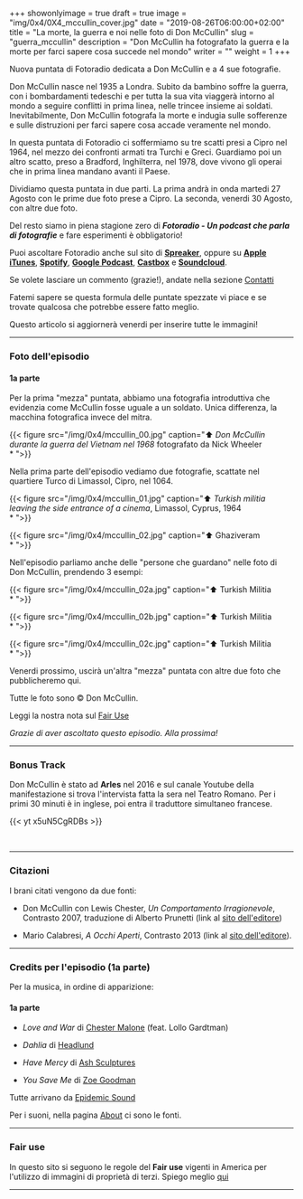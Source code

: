 +++
showonlyimage = true
draft = true
image = "img/0x4/0X4_mccullin_cover.jpg"
date = "2019-08-26T06:00:00+02:00"
title = "La morte, la guerra e noi nelle foto di Don McCullin"
slug = "guerra_mccullin"
description = "Don McCullin ha fotografato la guerra e la morte per farci sapere cosa succede nel mondo"
writer = ""
weight = 1
+++

Nuova puntata di Fotoradio dedicata a Don McCullin e a 4 sue fotografie.
<!--more-->

Don McCullin nasce nel 1935 a Londra. Subito da bambino soffre la guerra, con i bombardamenti tedeschi e per tutta la sua vita viaggerà intorno al mondo a seguire conflitti in prima linea, nelle trincee insieme ai soldati. Inevitabilmente, Don McCullin fotografa la morte e indugia sulle sofferenze e sulle distruzioni per farci sapere cosa accade veramente nel mondo.

In questa puntata di Fotoradio ci soffermiamo su tre scatti presi a Cipro nel 1964, nel mezzo dei confronti armati tra Turchi e Greci. Guardiamo poi un altro scatto, preso a Bradford, Inghilterra, nel 1978, dove vivono gli operai che in prima linea mandano avanti il Paese.

Dividiamo questa puntata in due parti. La prima andrà in onda martedi 27 Agosto con le prime due foto prese a Cipro. La seconda, venerdi 30 Agosto, con altre due foto.

Del resto siamo in piena stagione zero di **_Fotoradio - Un podcast che parla di fotografie_** e fare esperimenti è obbligatorio!

<!--
<a class="spreaker-player" href="https://www.spreaker.com/episode/18848102" data-resource="episode_id=18848102" data-width="100%" data-height="200px" data-theme="light" data-playlist="false" data-playlist-continuous="false" data-autoplay="false" data-live-autoplay="false" data-chapters-image="true" data-episode-image-position="right" data-hide-logo="false" data-hide-likes="false" data-hide-comments="false" data-hide-sharing="false" data-hide-download="true">Ascolta "Fotografia di moda e emancipazione femminile (Toni Frissell)" su Spreaker.</a>
-->

Puoi ascoltare Fotoradio anche sul sito di <a href="https://www.spreaker.com/show/fotoradio-un-podcast-sulle-fotografie">**Spreaker**</a>, oppure su <a target="blank" href="https://podcasts.apple.com/it/podcast/fotoradio-un-podcast-sulle-fotografie/id1473090985">**Apple iTunes**</a>, <a target="blank" href="https://open.spotify.com/show/3dzBBFOJD2gaz2pRdhlzYh">**Spotify**</a>, <a target="blank" href="https://www.google.com/podcasts?feed=aHR0cHM6Ly93d3cuc3ByZWFrZXIuY29tL3Nob3cvMzYwNzI4OS9lcGlzb2Rlcy9mZWVk">**Google Podcast**</a>, <a target="blank" href="https://castbox.fm/channel/Fotoradio-un-podcast-sulle-fotografie-id2203635?country=it">**Castbox**</a> e <a target="blank" href="https://soundcloud.com/user-153455998">**Soundcloud**</a>.


Se volete lasciare un commento (grazie!), andate nella sezione <a href="/contact/">Contatti</a>

Fatemi sapere se questa formula delle puntate spezzate vi piace e se trovate qualcosa che potrebbe essere fatto meglio.

Questo articolo si aggiornerà venerdi per inserire tutte le immagini!

- - -

### Foto dell'episodio

#### 1a parte

Per la prima "mezza" puntata, abbiamo una fotografia introduttiva che evidenzia come McCullin fosse uguale a un soldato. Unica differenza, la macchina fotografica invece del mitra.

{{< figure src="/img/0x4/mccullin_00.jpg" caption="⬆︎ _Don McCullin durante la guerra del Vietnam nel 1968_ fotografato da Nick Wheeler<br>* ">}}

Nella prima parte dell'episodio vediamo due fotografie, scattate nel quartiere Turco di Limassol, Cipro, nel 1064.

{{< figure src="/img/0x4/mccullin_01.jpg" caption="⬆︎ _Turkish militia leaving the side entrance of a cinema_, Limassol, Cyprus, 1964<br>* ">}}

{{< figure src="/img/0x4/mccullin_02.jpg" caption="⬆︎ Ghaziveram<br>* ">}}


Nell'episodio parliamo anche delle "persone che guardano" nelle foto di Don McCullin, prendendo 3 esempi:

{{< figure src="/img/0x4/mccullin_02a.jpg" caption="⬆︎ Turkish Militia<br>* ">}}

{{< figure src="/img/0x4/mccullin_02b.jpg" caption="⬆︎ Turkish Militia<br>* ">}}

{{< figure src="/img/0x4/mccullin_02c.jpg" caption="⬆︎ Turkish Militia<br>* ">}}



<!--

#### 2a parte

Nella seconda parte, guardiamo altre due foto che concludono il nostro discorso su Don McCullin

{{< figure src="/img/0x4/mccullin_04.jpg" caption="⬆︎ Turkish woman<br>* ">}}

{{< figure src="/img/0x4/mccullin_04.jpg" caption="⬆︎ _Young Girl Taking the Family Laundry_, Bradford, Yorkshire, 1978<br>* ">}}

-->

Venerdi prossimo, uscirà un'altra "mezza" puntata con altre due foto che pubblicheremo qui.

Tutte le foto sono © Don McCullin.

Leggi la nostra nota sul <a target="blank" href="/static_page/fair_use/">Fair Use</a>

_Grazie di aver ascoltato questo episodio. Alla prossima!_



- - -

### Bonus Track

Don McCullin è stato ad **Arles** nel 2016 e sul canale Youtube della manifestazione si trova l'intervista fatta la sera nel Teatro Romano. Per i primi 30 minuti è in inglese, poi entra il traduttore simultaneo francese.

{{< yt x5uN5CgRDBs >}}

<br>

- - -

### Citazioni

I brani citati vengono da due fonti:

- Don McCullin con Lewis Chester, _Un Comportamento Irragionevole_, Contrasto 2007, traduzione di Alberto Prunetti (link al <a target="blank" href="http://www.contrastobooks.com/product_info.php?products_id=305">sito dell'editore</a>)

- Mario Calabresi, _A Occhi Aperti_, Contrasto 2013 (link al <a target="blank" href="http://www.contrastobooks.com/product_info.php?products_id=532">sito dell'editore</a>).


<!--

- - -
### Errata corrige

-->


<!--
- - -

### Altri link

- La puntata di **Be My Diary** di Rossella Pivanti citata nell'episodio è ascoltabile a questo (<a target="blank" href="https://www.spreaker.com/user/bemydiary/bmd-s02e10-finito">link</a>)

-->

- - -

### Credits per l'episodio (1a parte)

Per la musica, in ordine di apparizione:

#### 1a parte

- _Love and War_ di <a target="blank" href="https://www.epidemicsound.com/search/?term=Chester%20Malone">Chester Malone</a> (feat. Lollo Gardtman)

- _Dahlia_ di <a target="blank" href="https://www.epidemicsound.com/search/?term=Headlund">Headlund</a>

- _Have Mercy_ di <a href="https://www.epidemicsound.com/search/?term=Ash%20Sculptures" target="blank">Ash Sculptures</a>

- _You Save Me_ di <a href="https://www.epidemicsound.com/search/?term=Zoe%20Goodman" target="blank">Zoe Goodman</a>


<!--

#### 2a parte

- _You Save Me_ di <a href="https://www.epidemicsound.com/search/?term=Zoe%20Goodman" target ="blank">Zoe Goodman</a>.

- _You Save Me_ di <a href="https://www.epidemicsound.com/search/?term=Zoe%20Goodman" target ="blank">Zoe Goodman</a>.

- _You Save Me_ di <a href="https://www.epidemicsound.com/search/?term=Zoe%20Goodman" target ="blank">Zoe Goodman</a>.

-->

Tutte arrivano da <a href="https://www.epidemicsound.com/">Epidemic Sound</a>

Per i suoni, nella pagina <a href="/about/">About</a> ci sono le fonti.

- - -

### Fair use

In questo sito si seguono le regole del **Fair use** vigenti in America per l'utilizzo di immagini di proprietà di terzi. Spiego meglio <a href="/static_page/fair_use/">qui</a>

- - -
